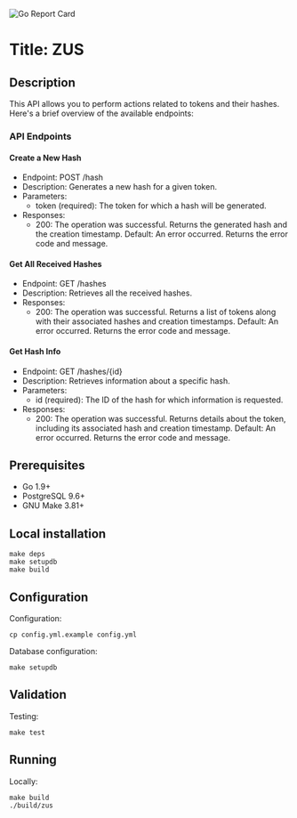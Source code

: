 ![Go Report Card](https://goreportcard.com/badge/github.com/ildomm/zus?cache=v1)

# Title: ZUS

## Description
This API allows you to perform actions related to tokens and their hashes. Here's a brief overview of the available endpoints:

### API Endpoints

#### Create a New Hash
- Endpoint: POST /hash
- Description: Generates a new hash for a given token.
- Parameters:
  - token (required): The token for which a hash will be generated.
- Responses:
  - 200: The operation was successful. Returns the generated hash and the creation timestamp.
  Default: An error occurred. Returns the error code and message.
  
#### Get All Received Hashes
- Endpoint: GET /hashes
- Description: Retrieves all the received hashes.
- Responses:
  - 200: The operation was successful. Returns a list of tokens along with their associated hashes and creation timestamps.
Default: An error occurred. Returns the error code and message.

#### Get Hash Info
- Endpoint: GET /hashes/{id}
- Description: Retrieves information about a specific hash.
- Parameters:
  - id (required): The ID of the hash for which information is requested.
- Responses:
  - 200: The operation was successful. Returns details about the token, including its associated hash and creation timestamp.
Default: An error occurred. Returns the error code and message.

        
## Prerequisites

* Go 1.9+
* PostgreSQL 9.6+
* GNU Make 3.81+

## Local installation

```
make deps
make setupdb
make build
```

## Configuration

Configuration:
```
cp config.yml.example config.yml
```

Database configuration:
```
make setupdb
```

## Validation

Testing:
```
make test
```

## Running

Locally:
```
make build
./build/zus
```
